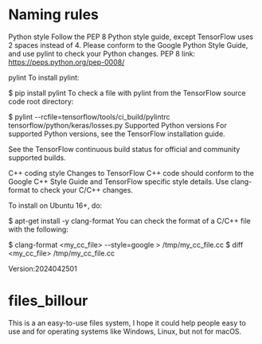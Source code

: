 # Naming rules
Python style
Follow the PEP 8 Python style guide, except TensorFlow uses 2 spaces instead of 4. Please conform to the Google Python Style Guide, and use pylint to check your Python changes.
PEP 8 link: https://peps.python.org/pep-0008/

pylint
To install pylint:


$ pip install pylint
To check a file with pylint from the TensorFlow source code root directory:


$ pylint --rcfile=tensorflow/tools/ci_build/pylintrc tensorflow/python/keras/losses.py
Supported Python versions
For supported Python versions, see the TensorFlow installation guide.

See the TensorFlow continuous build status for official and community supported builds.

C++ coding style
Changes to TensorFlow C++ code should conform to the Google C++ Style Guide and TensorFlow specific style details. Use clang-format to check your C/C++ changes.

To install on Ubuntu 16+, do:


$ apt-get install -y clang-format
You can check the format of a C/C++ file with the following:


$ clang-format <my_cc_file> --style=google > /tmp/my_cc_file.cc
$ diff <my_cc_file> /tmp/my_cc_file.cc


Version:2024042501
# files_billour
This is a an easy-to-use files system, I hope it could help people easy to use and for operating systems like Windows, Linux,  but not for macOS.
